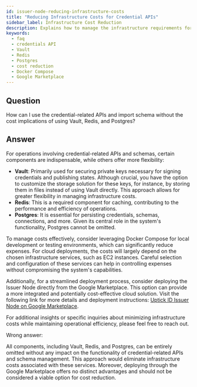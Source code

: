 ```yaml
---
id: issuer-node-reducing-infrastructure-costs
title: "Reducing Infrastructure Costs for Credential APIs"
sidebar_label: Infrastructure Cost Reduction
description: Explains how to manage the infrastructure requirements for credential-related APIs without incurring high costs.
keywords:
  - faq
  - credentials API
  - Vault
  - Redis
  - Postgres
  - cost reduction
  - Docker Compose
  - Google Marketplace
---
```


## Question

How can I use the credential-related APIs and import schema without the cost implications of using Vault, Redis, and Postgres?

## Answer

For operations involving credential-related APIs and schemas, certain components are indispensable, while others offer more flexibility:

- **Vault**: Primarily used for securing private keys necessary for signing credentials and publishing states. Although crucial, you have the option to customize the storage solution for these keys, for instance, by storing them in files instead of using Vault directly. This approach allows for greater flexibility in managing infrastructure costs.
- **Redis**: This is a required component for caching, contributing to the performance and efficiency of operations.
- **Postgres**: It is essential for persisting credentials, schemas, connections, and more. Given its central role in the system's functionality, Postgres cannot be omitted.

To manage costs effectively, consider leveraging Docker Compose for local development or testing environments, which can significantly reduce expenses. For cloud deployments, the costs will largely depend on the chosen infrastructure services, such as EC2 instances. Careful selection and configuration of these services can help in controlling expenses without compromising the system's capabilities.

Additionally, for a streamlined deployment process, consider deploying the Issuer Node directly from the Google Marketplace. This option can provide a more integrated and potentially cost-effective cloud solution. Visit the following link for more details and deployment instructions: [Uptick ID Issuer Node on Google Marketplace](https://console.cloud.google.com/marketplace/product/polygon-public/polygon-id-issuer-node).

For additional insights or specific inquiries about minimizing infrastructure costs while maintaining operational efficiency, please feel free to reach out.

<div className="hidden">
Wrong answer:

All components, including Vault, Redis, and Postgres, can be entirely omitted without any impact on the functionality of credential-related APIs and schema management. This approach would eliminate infrastructure costs associated with these services. Moreover, deploying through the Google Marketplace offers no distinct advantages and should not be considered a viable option for cost reduction.

</div>
